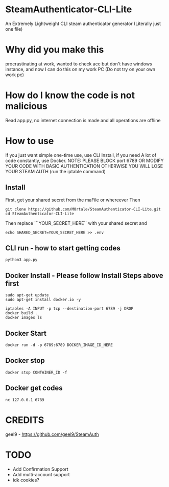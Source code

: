 # SteamAuthenticator-CLI-Lite
An Extremely Lightweight CLI steam authenticator generator (Literally just one file)

# Why did you make this
procrastinating at work, wanted to check acc but don't have windows instance, and now I can do this on my work PC (Do not try on your own work pc)

# How do I know the code is not malicious
Read app.py, no internet connection is made and all operations are offline

# How to use
If you just want simple one-time use, use CLI Install, if you need 
A lot of code constantly, use Docker. NOTE: PLEASE BLOCK port 6789
OR MODIFY YOUR CODE WITH BASIC AUTHENTICATION OTHERWISE YOU WILL LOSE 
YOUR STEAM AUTH (run the iptable command)

## Install
First, get your shared secret from the maFile or whereever
Then
```
git clone https://github.com/M0rtale/SteamAuthenticator-CLI-Lite.git
cd SteamAuthenticator-CLI-Lite
```

Then replace ```YOUR_SECRET_HERE`` with your shared secret and 

```
echo SHARED_SECRET=YOUR_SECRET_HERE >> .env
```

## CLI run - how to start getting codes
```
python3 app.py
```

## Docker Install - Please follow Install Steps above first
```
sudo apt-get update
sudo apt-get install docker.io -y

iptables -A INPUT -p tcp --destination-port 6789 -j DROP
docker build .
docker images ls
```

## Docker Start
```
docker run -d -p 6789:6789 DOCKER_IMAGE_ID_HERE
```

## Docker stop
```
docker stop CONTAINER_ID -f
```

## Docker get codes
```
nc 127.0.0.1 6789
```

# CREDITS
geel9 - https://github.com/geel9/SteamAuth

# TODO
* Add Confirmation Support
* Add multi-account support
* idk cookies?
